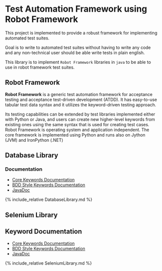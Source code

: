 # Test Automation Framework using Robot Framework

  This project is implemented to provide a robust framework for implementing automated test suites.
   
  Goal is to write to automated test suites without having to write any code and any non-technical user should be able write tests in plain english.
   
  This library is to implement `Robot Framework` libraries in `java` to be able to use in robot framework test suites.
   
## Robot Framework

  **Robot Framework** is a generic test automation framework for acceptance testing and acceptance test-driven development (ATDD).
  It has easy-to-use tabular test data syntax and it utilizes the keyword-driven testing approach.
      
  Its testing capabilities can be extended by test libraries implemented either with Python or Java, and users can create new higher-level keywords from existing ones using the same syntax that is used for creating test cases.
  Robot Framework is operating system and application independent. The core framework is implemented using Python and runs also on Jython (JVM) and IronPython (.NET)

## Database Library

### Documentation

   + [Core Keywords Documentation](DatabaseLibrary/keywords/DatabaseLibrary-core.html)
   + [BDD Style Keywords Documentation](DatabaseLibrary/keywords/DatabaseLibrary-bdd.html)
   + [JavaDoc](DatabaseLibrary/javadoc/index.html)

{% include_relative DatabaseLibrary.md %}
   
   
## Selenium Library

## Keyword Documentation

   + [Core Keywords Documentation](SeleniumLibrary/keywords/SeleniumLibrary-core.html)
   + [BDD Style Keywords Documentation](SeleniumLibrary/keywords/SeleniumLibrary-bdd.html)
   + [JavaDoc](SeleniumLibrary/javadoc/index.html)
   
{% include_relative SeleniumLibrary.md %}

   
      
   
